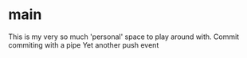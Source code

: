 # main
This is my very so much 'personal' space to play around with.
Commit
commiting with a pipe
Yet another push event
